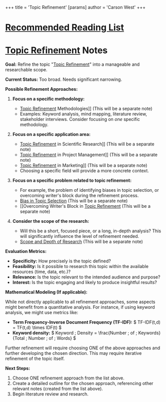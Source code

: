 +++
 title = 'Topic Refinement'
[params]
	author = 'Carson West'
+++
# [Recommended Reading List](./../recommended-reading-list/)
# [Topic Refinement](./../topic-refinement/) Notes

**Goal:**  Refine the topic "[Topic Refinement](./../topic-refinement/)" into a manageable and researchable scope.

**Current Status:**  Too broad.  Needs significant narrowing.

**Possible Refinement Approaches:**

1. **Focus on a specific methodology:**
    * [Topic Refinement](./../topic-refinement/) Methodologies]]  (This will be a separate note)
    *  Examples:  Keyword analysis, mind mapping, literature review, stakeholder interviews.  Consider focusing on *one* specific methodology.

2. **Focus on a specific application area:**
    * [Topic Refinement](./../topic-refinement/) in Scientific Research]] (This will be a separate note)
    * [Topic Refinement](./../topic-refinement/) in Project Management]] (This will be a separate note)
    * [Topic Refinement](./../topic-refinement/) in Marketing]] (This will be a separate note)
    * Choosing a specific field will provide a more concrete context.


3. **Focus on a specific problem related to topic refinement:**
    * For example,  the problem of identifying biases in topic selection, or overcoming writer's block during the refinement process.
    * [Bias in Topic Selection](./../bias-in-topic-selection/) (This will be a separate note)
    * [[Overcoming Writer's Block in [Topic Refinement](./../topic-refinement/) (This will be a separate note)


4. **Consider the scope of the research:**
    * Will this be a short, focused piece, or a long, in-depth analysis?  This will significantly influence the level of refinement needed.
    * [Scope and Depth of Research](./../scope-and-depth-of-research/) (This will be a separate note)


**Evaluation Metrics:**

* **Specificity:**  How precisely is the topic defined?
* **Feasibility:**  Is it possible to research this topic within the available resources (time, data, etc.)?
* **Relevance:**  Is the topic relevant to the intended audience and purpose?
* **Interest:**  Is the topic engaging and likely to produce insightful results?


**Mathematical Modeling (If applicable):**

While not directly applicable to all refinement approaches, some aspects might benefit from a quantitative analysis.  For instance, if using keyword analysis, we might use metrics like:

* **Term Frequency-Inverse Document Frequency (TF-IDF):**  $ TF-IDF(t,d) = TF(t,d) \times IDF(t) $ 
* **Keyword density:**  $ Keyword \; Density = \frac{Number \; of \; Keywords}{Total \; Number \; of \; Words} $ 


Further refinement will require choosing ONE of the above approaches and further developing the chosen direction.  This may require iterative refinement of the topic itself.


**Next Steps:**

1. Choose ONE refinement approach from the list above.
2. Create a detailed outline for the chosen approach, referencing other relevant notes (created from the list above).
3. Begin literature review and research.


